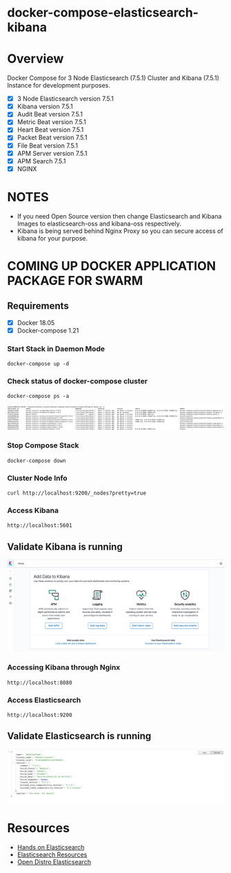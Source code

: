 # **docker-compose-elasticsearch-kibana**

# **Overview**
Docker Compose for 3 Node Elasticsearch (7.5.1) Cluster and Kibana (7.5.1) Instance for development purposes.

- [x] 3 Node Elasticsearch version 7.5.1
- [x] Kibana version 7.5.1
- [x] Audit Beat version 7.5.1
- [x] Metric Beat version 7.5.1
- [x] Heart Beat version 7.5.1
- [x] Packet Beat version 7.5.1
- [x] File Beat version 7.5.1
- [x] APM Server version 7.5.1
- [x] APM Search 7.5.1
- [x] NGINX

# **NOTES**
- If you need Open Source version then change Elasticsearch and Kibana Images to elasticsearch-oss and kibana-oss respectively.
- Kibana is being served behind Nginx Proxy so you can secure access of kibana for your purpose.

# **COMING UP DOCKER APPLICATION PACKAGE FOR SWARM**

## **Requirements**
- [x] Docker 18.05
- [x] Docker-compose 1.21

### **Start Stack in Daemon Mode**
```
docker-compose up -d
```

### **Check status of docker-compose cluster**
```
docker-compose ps -a
```
![](images/dockerps.png)


### **Stop Compose Stack**
```
docker-compose down
```

### **Cluster Node Info**
```
curl http://localhost:9200/_nodes?pretty=true
```

### **Access Kibana**
```
http://localhost:5601
```

## **Validate Kibana is running**
![](images/kibana.png)

### **Accessing Kibana through Nginx**
```
http://localhost:8080
```

### **Access Elasticsearch**
```
http://localhost:9200
```
## **Validate Elasticsearch is running**
![](images/elasticsearch.png)

# **Resources**
* [Hands on Elasticsearch](https://medium.com/@maxy_ermayank/hands-on-elasticsearch-8fa59d8aebfc)
* [Elasticsearch Resources](https://medium.com/@maxy_ermayank/elasticsearch-resources-27d24f01c1dc)
* [Open Distro Elasticsearch](https://medium.com/@maxy_ermayank/tl-dr-aws-open-distro-elasticsearch-fc642f0e592a)
